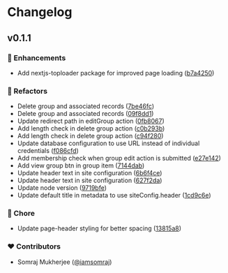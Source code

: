 # Changelog

## v0.1.1

### 🚀 Enhancements

- Add nextjs-toploader package for improved page loading ([b7a4250](https://github.com/iamsomraj/splitiphy/commit/b7a4250))

### 💅 Refactors

- Delete group and associated records ([7be46fc](https://github.com/iamsomraj/splitiphy/commit/7be46fc))
- Delete group and associated records ([09f8dd1](https://github.com/iamsomraj/splitiphy/commit/09f8dd1))
- Update redirect path in editGroup action ([0fb8067](https://github.com/iamsomraj/splitiphy/commit/0fb8067))
- Add length check in delete group action ([c0b293b](https://github.com/iamsomraj/splitiphy/commit/c0b293b))
- Add length check in delete group action ([c94f280](https://github.com/iamsomraj/splitiphy/commit/c94f280))
- Update database configuration to use URL instead of individual credentials ([f086cfd](https://github.com/iamsomraj/splitiphy/commit/f086cfd))
- Add membership check when group edit action is submitted ([e27e142](https://github.com/iamsomraj/splitiphy/commit/e27e142))
- Add view group btn in group item ([7144dab](https://github.com/iamsomraj/splitiphy/commit/7144dab))
- Update header text in site configuration ([6b6f4ce](https://github.com/iamsomraj/splitiphy/commit/6b6f4ce))
- Update header text in site configuration ([627f2da](https://github.com/iamsomraj/splitiphy/commit/627f2da))
- Update node version ([9719bfe](https://github.com/iamsomraj/splitiphy/commit/9719bfe))
- Update default title in metadata to use siteConfig.header ([1cd9c6e](https://github.com/iamsomraj/splitiphy/commit/1cd9c6e))

### 🏡 Chore

- Update page-header styling for better spacing ([13815a8](https://github.com/iamsomraj/splitiphy/commit/13815a8))

### ❤️ Contributors

- Somraj Mukherjee ([@iamsomraj](http://github.com/iamsomraj))
